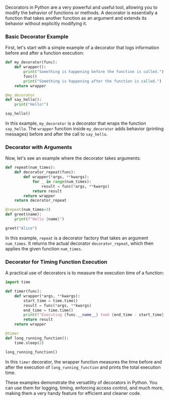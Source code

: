 Decorators in Python are a very powerful and useful tool, allowing you to modify the behavior of functions or methods.
A decorator is essentially a function that takes another function as an argument and extends its behavior without explicitly modifying it. 

### Basic Decorator Example

First, let's start with a simple example of a decorator that logs information before and after a function execution:

```python
def my_decorator(func):
    def wrapper():
        print("Something is happening before the function is called.")
        func()
        print("Something is happening after the function is called.")
    return wrapper

@my_decorator
def say_hello():
    print("Hello!")

say_hello()
```

In this example, `my_decorator` is a decorator that wraps the function `say_hello`. The `wrapper` function inside `my_decorator` adds behavior (printing messages) before and after the call to `say_hello`.

### Decorator with Arguments

Now, let's see an example where the decorator takes arguments:

```python
def repeat(num_times):
    def decorator_repeat(func):
        def wrapper(*args, **kwargs):
            for _ in range(num_times):
                result = func(*args, **kwargs)
            return result
        return wrapper
    return decorator_repeat

@repeat(num_times=3)
def greet(name):
    print(f"Hello {name}")

greet("Alice")
```

In this example, `repeat` is a decorator factory that takes an argument `num_times`. It returns the actual decorator `decorator_repeat`, which then applies the given function `num_times`.

### Decorator for Timing Function Execution

A practical use of decorators is to measure the execution time of a function:

```python
import time

def timer(func):
    def wrapper(*args, **kwargs):
        start_time = time.time()
        result = func(*args, **kwargs)
        end_time = time.time()
        print(f"Executing {func.__name__} took {end_time - start_time} seconds.")
        return result
    return wrapper

@timer
def long_running_function():
    time.sleep(2)

long_running_function()
```

In this `timer` decorator, the wrapper function measures the time before and after the execution of `long_running_function` and prints the total execution time.

These examples demonstrate the versatility of decorators in Python. 
You can use them for logging, timing, enforcing access control, and much more, making them a very handy feature for efficient and cleaner code.
